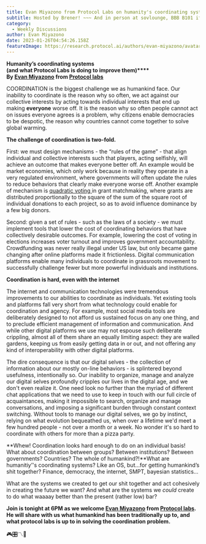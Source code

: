 ```yaml
---
title: Evan Miyazono from Protocol Labs on humanity's coordinating systems 🎮🎛️〽️🔀
subtitle: Hosted by Brener! ~~~ And in person at sovlounge, BBB B101 if you want to host!
category:
  - Weekly Discussions
author: Evan Miyazono
date: 2023-01-26T04:54:26.158Z
featureImage: https://research.protocol.ai/authors/evan-miyazono/avatar_huf80a67b3bd5b7291295131581a74d17a_144943_250x250_fill_q75_box_smart1.jpg
---
```

<!--StartFragment-->

**Humanity’s coordinating systems\
(and what Protocol Labs is doing to improve them)****\
By [Evan Miyazono](https://urldefense.com/v3/__https://club.us17.list-manage.com/track/click?u=270ee32bd9a552ddae66fd4f9&id=78d7e4795a&e=ee534c915d__;!!BpyFHLRN4TMTrA!-b6TVwarkpLoyy_Q873aGxIM9-peP0DaqXCyEqKTY-KA7aIdlAz1jsLBGXKorJpwrSzidrVI17doIzVXQtBdVpYvHfqTPw$) from [Protocol labs](https://urldefense.com/v3/__https://club.us17.list-manage.com/track/click?u=270ee32bd9a552ddae66fd4f9&id=1ab3f99271&e=ee534c915d__;!!BpyFHLRN4TMTrA!-b6TVwarkpLoyy_Q873aGxIM9-peP0DaqXCyEqKTY-KA7aIdlAz1jsLBGXKorJpwrSzidrVI17doIzVXQtBdVpYzxohDjg$)**

COORDINATION is the biggest challenge we as humankind face. Our inability to coordinate is the reason why so often, we act against our collective interests by acting towards individual interests that end up making **everyone** worse off. It is the reason why so often people cannot act on issues everyone agrees is a problem, why citizens enable democracies to be despotic, the reason why countries cannot come together to solve global warming.

**The challenge of coordination is two-fold.**

First: we must design mechanisms - the “rules of the game” - that align individual and collective interests such that players, acting selfishly, will achieve an outcome that makes everyone better off. An example would be market economies, which only work because in reality they operate in a very regulated environment, where governments will often update the rules to reduce behaviors that clearly make everyone worse off. Another example of mechanism is [quadratic voting ](https://urldefense.com/v3/__https://club.us17.list-manage.com/track/click?u=270ee32bd9a552ddae66fd4f9&id=cc179a0bc2&e=ee534c915d__;!!BpyFHLRN4TMTrA!-b6TVwarkpLoyy_Q873aGxIM9-peP0DaqXCyEqKTY-KA7aIdlAz1jsLBGXKorJpwrSzidrVI17doIzVXQtBdVpaD98Ckzw$)in grant matchmaking, where grants are distributed proportionally to the square of the sum of the square root of individual donations to each project, so as to avoid influence dominance by a few big donors.

Second: given a set of rules - such as the laws of a society - we must implement tools that lower the cost of coordinating behaviors that have collectively desirable outcomes. For example, lowering the cost of voting in elections increases voter turnout and improves government accountability. Crowdfunding was never really illegal under US law, but only became game changing after online platforms made it frictionless. Digital communication platforms enable many individuals to coordinate in grassroots movement to successfully challenge fewer but more powerful individuals and institutions.

**Coordination is hard, even with the internet**

The internet and communication technologies were tremendous improvements to our abilities to coordinate as individuals. Yet existing tools and platforms fall very short from what technology could enable for coordination and agency. For example, most social media tools are deliberately designed to not afford us sustained focus on any one thing, and to preclude efficient management of information and communication. And while other digital platforms we use may not espouse such deliberate crippling, almost all of them share an equally limiting aspect: they are walled gardens, keeping us from easily getting data in or out, and not offering any kind of interoperability with other digital platforms.

The dire consequence is that our digital selves - the collection of information about our mostly on-line behaviors - is splintered beyond usefulness, intentionally so. Our inability to organize, manage and analyze our digital selves profoundly cripples our lives in the digital age, and we don't even realize it. One need look no further than the myriad of different chat applications that we need to use to keep in touch with our full circle of acquaintances, making it impossible to search, organize and manage conversations, and imposing a significant burden through constant context switching. Without tools to manage our digital selves, we go by instinct, relying on what evolution bequeathed us, when over a lifetime we'd meet a few hundred people - not over a month or a week. No wonder it's so hard to coordinate with others for more than a pizza party.

**Whew! Coordination looks hard enough to do on an individual basis! What about coordination between groups? Between institutions? Between governments? Countries? The whole of humankind?!**What are humanitiy’'s coordinating systems? Like an OS, but…for getting humankind’s shit together? Finance, democracy, the internet, SMPT, bayesian statistics…

What are the systems we created to get our shit together and act cohesively in creating the future we want? And what are the systems we *could* create to do what waaaay better than the present (rather low) bar?

**Join is tonight at 6PM as we welcome [Evan Miyazono](https://urldefense.com/v3/__https://club.us17.list-manage.com/track/click?u=270ee32bd9a552ddae66fd4f9&id=d6a77e4cfd&e=ee534c915d__;!!BpyFHLRN4TMTrA!-b6TVwarkpLoyy_Q873aGxIM9-peP0DaqXCyEqKTY-KA7aIdlAz1jsLBGXKorJpwrSzidrVI17doIzVXQtBdVpbpdhIluQ$) from [Protocol labs](https://urldefense.com/v3/__https://club.us17.list-manage.com/track/click?u=270ee32bd9a552ddae66fd4f9&id=554e142cbe&e=ee534c915d__;!!BpyFHLRN4TMTrA!-b6TVwarkpLoyy_Q873aGxIM9-peP0DaqXCyEqKTY-KA7aIdlAz1jsLBGXKorJpwrSzidrVI17doIzVXQtBdVpbqyhPB1A$). He will share with us what humankind has been traditionally up to, and what protocol labs is up to in solving the coordination problem.**

🎮🎛️〽️🔀

<!--EndFragment-->